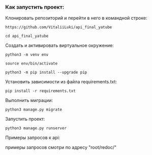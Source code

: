 ### Как запустить проект:

Клонировать репозиторий и перейти в него в командной строке:

```
https://github.com/VitaliiLuki/api_final_yatube
```

```
cd api_final_yatube
```

Cоздать и активировать виртуальное окружение:

```
python3 -m venv env
```

```
source env/bin/activate
```

```
python3 -m pip install --upgrade pip
```

Установить зависимости из файла requirements.txt:

```
pip install -r requirements.txt
```

Выполнить миграции:

```
python3 manage.py migrate
```

Запустить проект:

```
python3 manage.py runserver
```

Примеры запросов к api:

примеры запросов смотри по адресу "root/redoc/"



